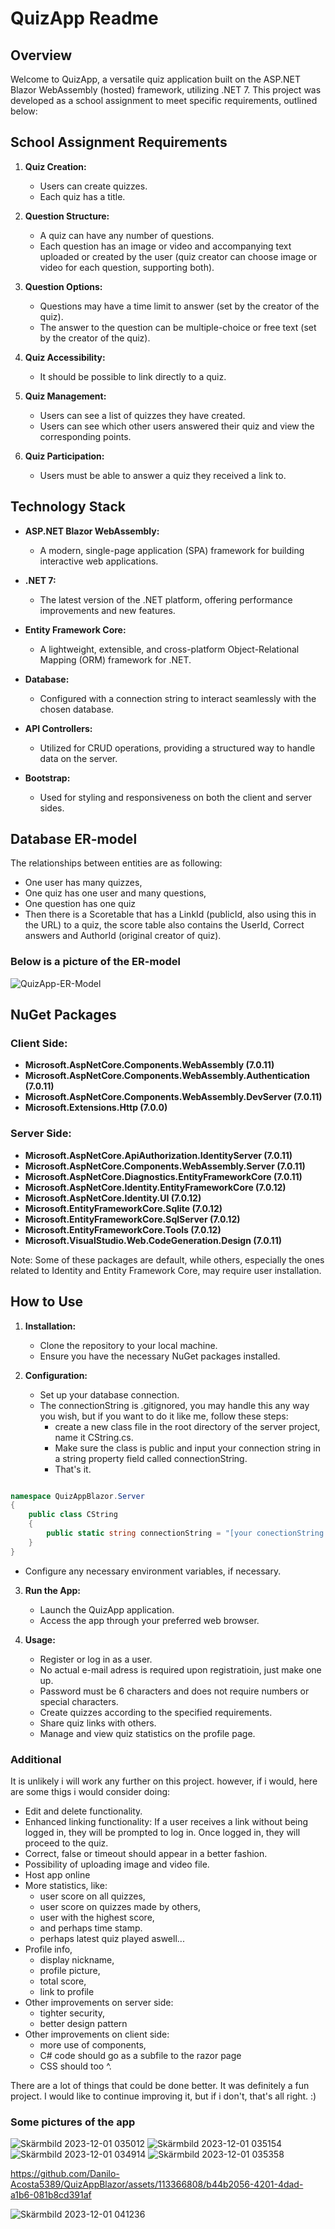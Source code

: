 # QuizApp Readme

## Overview

Welcome to QuizApp, a versatile quiz application built on the ASP.NET Blazor WebAssembly (hosted) framework, utilizing .NET 7. This project was developed as a school assignment to meet specific requirements, outlined below:

## School Assignment Requirements

1. **Quiz Creation:**
   - Users can create quizzes.
   - Each quiz has a title.

2. **Question Structure:**
   - A quiz can have any number of questions.
   - Each question has an image or video and accompanying text uploaded or created by the user (quiz creator can choose image or video for each question, supporting both).

3. **Question Options:**
   - Questions may have a time limit to answer (set by the creator of the quiz).
   - The answer to the question can be multiple-choice or free text (set by the creator of the quiz).

4. **Quiz Accessibility:**
   - It should be possible to link directly to a quiz.

5. **Quiz Management:**
   - Users can see a list of quizzes they have created.
   - Users can see which other users answered their quiz and view the corresponding points.

6. **Quiz Participation:**
   - Users must be able to answer a quiz they received a link to.

## Technology Stack

- **ASP.NET Blazor WebAssembly:**
  - A modern, single-page application (SPA) framework for building interactive web applications.

- **.NET 7:**
  - The latest version of the .NET platform, offering performance improvements and new features.

- **Entity Framework Core:**
  - A lightweight, extensible, and cross-platform Object-Relational Mapping (ORM) framework for .NET.

- **Database:**
  - Configured with a connection string to interact seamlessly with the chosen database.

- **API Controllers:**
  - Utilized for CRUD operations, providing a structured way to handle data on the server.

- **Bootstrap:**
  - Used for styling and responsiveness on both the client and server sides.

## Database ER-model

The relationships between entities are as following:
- One user has many quizzes,
- One quiz has one user and many questions,
- One question has one quiz
- Then there is a Scoretable that has a LinkId (publicId, also using this in the URL) to a quiz,
  the score table also contains the UserId, Correct answers and AuthorId (original creator of quiz).

### Below is a picture of the ER-model
![QuizApp-ER-Model](https://github.com/Danilo-Acosta5389/QuizAppBlazor/assets/113366808/b5fcc15b-b403-45c5-be0a-0746aea2cd24)


## NuGet Packages

### Client Side:

- **Microsoft.AspNetCore.Components.WebAssembly (7.0.11)**
- **Microsoft.AspNetCore.Components.WebAssembly.Authentication (7.0.11)**
- **Microsoft.AspNetCore.Components.WebAssembly.DevServer (7.0.11)**
- **Microsoft.Extensions.Http (7.0.0)**

### Server Side:

- **Microsoft.AspNetCore.ApiAuthorization.IdentityServer (7.0.11)**
- **Microsoft.AspNetCore.Components.WebAssembly.Server (7.0.11)**
- **Microsoft.AspNetCore.Diagnostics.EntityFrameworkCore (7.0.11)**
- **Microsoft.AspNetCore.Identity.EntityFrameworkCore (7.0.12)**
- **Microsoft.AspNetCore.Identity.UI (7.0.12)**
- **Microsoft.EntityFrameworkCore.Sqlite (7.0.12)**
- **Microsoft.EntityFrameworkCore.SqlServer (7.0.12)**
- **Microsoft.EntityFrameworkCore.Tools (7.0.12)**
- **Microsoft.VisualStudio.Web.CodeGeneration.Design (7.0.11)**

Note: Some of these packages are default, while others, especially the ones related to Identity and Entity Framework Core, may require user installation.

## How to Use

1. **Installation:**
   - Clone the repository to your local machine.
   - Ensure you have the necessary NuGet packages installed.

2. **Configuration:**
   - Set up your database connection.
   - The connectionString is .gitignored, you may handle this any way you wish, 
        but if you want to do it like me, follow these steps: 
        - create a new class file in the root directory of the server project, name it CString.cs.
        - Make sure the class is public and input your connection string in a string property field called connectionString.
        - That's it.
```C#

namespace QuizAppBlazor.Server
{
    public class CString
    {
        public static string connectionString = "[your conectionString goes here]";
    }
}

```
   - Configure any necessary environment variables, if necessary.

3. **Run the App:**
   - Launch the QuizApp application.
   - Access the app through your preferred web browser.

4. **Usage:**
   - Register or log in as a user.
   - No actual e-mail adress is required upon registratioin, just make one up.
   - Password must be 6 characters and does not require numbers or special characters.
   - Create quizzes according to the specified requirements.
   - Share quiz links with others.
   - Manage and view quiz statistics on the profile page.


### Additional

It is unlikely i will work any further on this project.
however, if i would, here are some thigs i would consider doing:

- Edit and delete functionality.
- Enhanced linking functionality: If a user receives a link without being logged in, they will be prompted to log in. Once logged in, they will proceed to the quiz.
- Correct, false or timeout should appear in a better fashion.
- Possibility of uploading image and video file.
- Host app online
- More statistics, like:
    - user score on all quizzes,
    - user score on quizzes made by others,
    - user with the highest score,
    - and perhaps time stamp.
    - perhaps latest quiz played aswell...
- Profile info,
    - display nickname,
    - profile picture,
    - total score,
    - link to profile
- Other improvements on server side:
    - tighter security,
    - better design pattern
- Other improvements on client side:
    - more use of components,
    - C# code should go as a subfile to the razor page
    - CSS should too ^.
 
There are a lot of things that could be done better. It was definitely a fun project. I would like to continue improving it, but if i don't, that's all right. :)


### Some pictures of the app
![Skärmbild 2023-12-01 035012](https://github.com/Danilo-Acosta5389/QuizAppBlazor/assets/113366808/bd354223-56d3-4412-bfd3-181ddfdd189f)
![Skärmbild 2023-12-01 035154](https://github.com/Danilo-Acosta5389/QuizAppBlazor/assets/113366808/37ec3c46-759d-4db4-aadc-d0db5d3c1447)
![Skärmbild 2023-12-01 034914](https://github.com/Danilo-Acosta5389/QuizAppBlazor/assets/113366808/ec888baa-ffe3-459d-8925-e72535206ab7)
![Skärmbild 2023-12-01 035358](https://github.com/Danilo-Acosta5389/QuizAppBlazor/assets/113366808/80133966-d82a-4b8d-b881-9c3a66e9a422)


https://github.com/Danilo-Acosta5389/QuizAppBlazor/assets/113366808/b44b2056-4201-4dad-a1b6-081b8cd391af



![Skärmbild 2023-12-01 041236](https://github.com/Danilo-Acosta5389/QuizAppBlazor/assets/113366808/16e03ea1-6b6f-4790-8d23-af42bc10ad2f)

